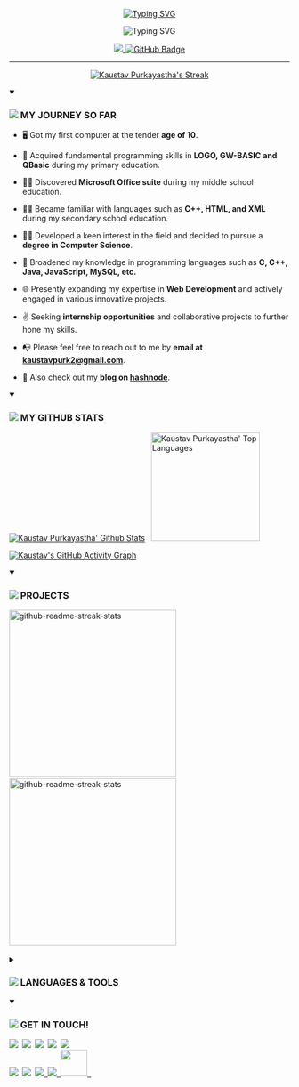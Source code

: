 
<p align="center">
  <a href="https://twitter.com/imKaustav_"><img src="https://readme-typing-svg.demolab.com?font=Fira+Code&weight=500&size=35&duration=1&pause=100000000&color=a177fe&background=FFFFFF00&center=true&width=435&lines=Kaustav+Purkayastha" alt="Typing SVG" /></a>
</p>

<p align="center">
  <img src="https://readme-typing-svg.demolab.com?font=Fira+Code&size=22&pause=1000&color=7e5ec5&center=true&width=435&lines=Front-End+Web+Developer;B.Sc+(Hons.)+in+Computer+Science;2%2B+years+of+coding+experience;Always+learning+new+things.." alt="Typing SVG" />
</p>

<!-- ## ❤ Views and Followers -->
<p align="center">
<a href="https://github.com/Kaustav-Purkayastha/">
<img src="https://komarev.com/ghpvc/?username=Kaustav-Purkayastha&label=Profile+Views+++&color=a177fe">
</a>
<a href="https://github.com/Kaustav-Purkayastha?tab=followers"><img src="https://img.shields.io/github/followers/Kaustav-Purkayastha?label=Followers&style=social" alt="GitHub Badge"></a>
</p>

------------

<p align="center">
  <a href="https://github.com/Kaustav-Purkayastha?tab=repositories">
       <img title="🔥 Get streak stats for your profile at git.io/streak-stats" alt="Kaustav Purkayastha's Streak" src="https://github-readme-streak-stats.herokuapp.com/?user=Kaustav-Purkayastha&theme=aura&hide_border=true"/>
  </a>
</p>

          
<details open> <summary>
<h3> <img src="https://img.icons8.com/color/48/000000/user-menu-male--v1.png"/> MY JOURNEY SO FAR </h3>
  </summary>

- 🖥 Got my first computer at the tender **age of 10**.

- 🧒 Acquired fundamental programming skills in **LOGO, GW-BASIC and QBasic** during my primary education.

- 🙎‍♂️ Discovered **Microsoft Office suite** during my middle school education.

- 👨‍💻 Became familiar with languages such as **C++, HTML, and XML** during my secondary school education.

- 👨‍🎓 Developed a keen interest in the field and decided to pursue a **degree in Computer Science**.

- 🙇‍ Broadened my knowledge in programming languages such as **C, C++, Java, JavaScript, MySQL, etc.** 

- 🌐 Presently expanding my expertise in **Web Development** and actively engaged in various innovative projects.

- ✌ Seeking **internship opportunities** and collaborative projects to further hone my skills.
  
- 📭 Please feel free to reach out to me by **email at <a href ="mailto:kaustavpurk2@gmail.com">kaustavpurk2@gmail.com**</a>.
  
- 📝 Also check out my **blog on <a href="https://kaustavpurkayastha.hashnode.dev/">hashnode**</a>.

</details>



<details open> <summary>
<h3> <img src="https://img.icons8.com/color/48/000000/combo-chart--v1.png"/> MY GITHUB STATS </h3>
</summary>
  <a href="https://github.com/Kaustav-Purkayastha?tab=repositories"><img alt="Kaustav Purkayastha' Github Stats" src="https://github-readme-stats.vercel.app/api?username=Kaustav-Purkayastha&show_icons=true&count_private=true&theme=aura&hide_border=true" /></a>&ensp;
  <a href="https://github.com/Kaustav-Purkayastha?tab=repositories"><img height=195 alt="Kaustav Purkayastha' Top Languages" src="https://github-readme-stats.vercel.app/api/top-langs/?username=Kaustav-Purkayastha&langs_count=8&count_private=true&layout=compact&theme=aura&hide_border=true" /></a>&ensp;

[![Kaustav's GitHub Activity Graph](https://github-readme-activity-graph.cyclic.app/graph?username=Kaustav-Purkayastha&theme=modern-lilac&bg_color=15141B&color=a177fe)](https://github.com/Kaustav-Purkayastha?tab=repositories)

</details>

<details open> <summary>
<h3> <img src="https://img.icons8.com/external-flaticons-flat-flat-icons/64/000000/external-projects-home-based-business-flaticons-flat-flat-icons.png"/> PROJECTS </h3>
</summary>

[<img width="300" src="https://denvercoder1-github-readme-stats.vercel.app/api/pin/?username=Kaustav-Purkayastha&repo=Bumble-Clone-Project&theme=aura&hide_border=true&show_icons=true" alt="github-readme-streak-stats" />](https://github.com/Kaustav-Purkayastha/Bumble-Clone-Project/)&ensp;
[<img width="300" src="https://denvercoder1-github-readme-stats.vercel.app/api/pin/?username=Kaustav-Purkayastha&repo=Library-Management-System&theme=aura&hide_border=true&show_icons=true" alt="github-readme-streak-stats" />](https://github.com/Kaustav-Purkayastha/Library-Management-System/)&ensp;

  
</details>


<details> <summary>
  <h3> <img src="https://img.icons8.com/color/48/000000/administrative-tools.png"/>  LANGUAGES & TOOLS </h3>
</summary>
<p align="left">

- ### Programming Languages:
<img src="https://img.icons8.com/color/48/000000/c-programming.png"/>&ensp;<img src="https://img.icons8.com/color/48/000000/c-plus-plus-logo.png"/>&ensp;<img src="https://img.icons8.com/color/48/000000/java-coffee-cup-logo.png"/>&ensp;<img src="https://img.icons8.com/color/48/000000/python.png"/>&ensp;<img width=48 src="https://dashboard.snapcraft.io/site_media/appmedia/2020/04/Prolog-logo-512.png"/>



- ### Front-End Skills & Frameworks:
<img src="https://img.icons8.com/color/48/000000/html-5.png"/>&ensp;<img src="https://img.icons8.com/color/48/000000/css3.png"/>&ensp;<img src="https://img.icons8.com/color/48/000000/javascript.png"/>&ensp;<img src="https://img.icons8.com/color/48/000000/bootstrap.png"/>&ensp;<img src="https://img.icons8.com/color/48/000000/tailwindcss.png"/>&ensp;<img src="https://img.icons8.com/color/48/000000/react-native.png"/>&ensp;<img src="https://img.icons8.com/color/48/000000/nextjs.png"/>



- ### Back-End Skills & Frameworks:
<img src="https://img.icons8.com/color/48/000000/nodejs.png"/>&ensp;<img src="https://img.icons8.com/color/48/000000/express-js.png"/>&ensp;<img src="https://img.icons8.com/color/48/000000/mongodb.png"/>&ensp;<img src="https://img.icons8.com/fluent/50/000000/mysql-logo.png"/>



- ### Tools that I use:
<img src="https://img.icons8.com/color/48/000000/visual-studio-code-2019.png"/>&ensp;<img src="https://img.icons8.com/color/48/000000/git.png"/>&ensp;<img src="https://img.icons8.com/color/48/000000/powershell.png"/>&ensp;<img src="https://img.icons8.com/color/48/000000/code-blocks.png"/>&ensp;<img src="https://img.icons8.com/color/48/000000/intellij-idea.png"/>&ensp;<img src="https://img.icons8.com/color/48/000000/pycharm.png"/>
<br/>  
<img src="https://img.icons8.com/color/48/000000/ms-excel.png"/>&ensp;<img src="https://img.icons8.com/color/48/000000/ms-powerpoint.png"/>&ensp;<img src="https://img.icons8.com/color/48/000000/ms-word.png"/>&ensp;<img src="https://img.icons8.com/color/48/000000/canva.png"/>&ensp;
  </p>
</details>
  
  
  
<details open> <summary>
  <h3> <img src="https://img.icons8.com/color/48/000000/talk-male--v1.png"/> GET IN TOUCH! </h3>
  </summary>
  
<p align="left">
<a href ="mailto: kaustavpurk2@gmail.com"><img src="https://img.icons8.com/color/48/000000/gmail.png"/></a>&ensp;<a href ="https://www.facebook.com/kaustav.purkayastha.02/"><img src="https://img.icons8.com/color/48/000000/facebook.png"/></a>&ensp;<a href ="https://www.instagram.com/_.kaustav._/?hl=en"><img src="https://img.icons8.com/fluent/48/000000/instagram-new.png"/></a>&ensp;<a href ="https://twitter.com/imKaustav_"><img src="https://img.icons8.com/fluent/48/000000/twitter.png"/></a>&ensp;<a href ="https://www.linkedin.com/in/kaustav-02/"><img src="https://img.icons8.com/fluent/48/000000/linkedin.png"/></a>
  <br/>
<a href ="https://github.com/Kaustav-Purkayastha"><img src="https://img.icons8.com/fluent/48/000000/github.png"/></a>&ensp;<a href ="https://reddit.com/u/CS_Geek_KP"><img src="https://img.icons8.com/fluent/48/000000/reddit.png"/></a>&ensp;<a href ="https://stackoverflow.com/users/21364532/kaustav-purkayastha"><img src="https://img.icons8.com/fluent/48/000000/stackoverflow.png"/>&ensp;<a href ="https://theuntoldpoetries.wordpress.com/"><img src="https://img.icons8.com/fluent/48/000000/wordpress.png"/>&ensp;<a href ="https://hashnode.com/@imKaustav"><img width=48 src="https://user-images.githubusercontent.com/91522490/224074067-b5193f14-d9ef-4c37-ba97-5c34b2381c96.png"/>&ensp;
</p>
</details>
